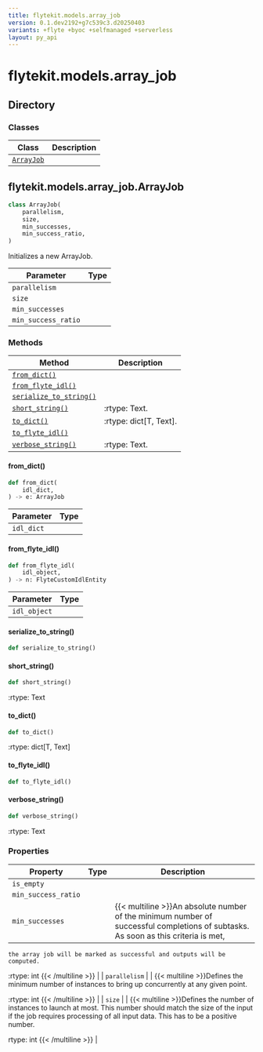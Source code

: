 ```yaml
---
title: flytekit.models.array_job
version: 0.1.dev2192+g7c539c3.d20250403
variants: +flyte +byoc +selfmanaged +serverless
layout: py_api
---
```


# flytekit.models.array_job

## Directory

### Classes

| Class | Description |
|-|-|
| [`ArrayJob`](.././flytekit.models.array_job#flytekitmodelsarray_jobarrayjob) |  |

## flytekit.models.array_job.ArrayJob

```python
class ArrayJob(
    parallelism,
    size,
    min_successes,
    min_success_ratio,
)
```
Initializes a new ArrayJob.


| Parameter | Type |
|-|-|
| `parallelism` |  |
| `size` |  |
| `min_successes` |  |
| `min_success_ratio` |  |

### Methods

| Method | Description |
|-|-|
| [`from_dict()`](#from_dict) |  |
| [`from_flyte_idl()`](#from_flyte_idl) |  |
| [`serialize_to_string()`](#serialize_to_string) |  |
| [`short_string()`](#short_string) | :rtype: Text. |
| [`to_dict()`](#to_dict) | :rtype: dict[T, Text]. |
| [`to_flyte_idl()`](#to_flyte_idl) |  |
| [`verbose_string()`](#verbose_string) | :rtype: Text. |


#### from_dict()

```python
def from_dict(
    idl_dict,
) -> e: ArrayJob
```
| Parameter | Type |
|-|-|
| `idl_dict` |  |

#### from_flyte_idl()

```python
def from_flyte_idl(
    idl_object,
) -> n: FlyteCustomIdlEntity
```
| Parameter | Type |
|-|-|
| `idl_object` |  |

#### serialize_to_string()

```python
def serialize_to_string()
```
#### short_string()

```python
def short_string()
```
:rtype: Text


#### to_dict()

```python
def to_dict()
```
:rtype: dict[T, Text]


#### to_flyte_idl()

```python
def to_flyte_idl()
```
#### verbose_string()

```python
def verbose_string()
```
:rtype: Text


### Properties

| Property | Type | Description |
|-|-|-|
| `is_empty` |  |  |
| `min_success_ratio` |  |  |
| `min_successes` |  | {{< multiline >}}An absolute number of the minimum number of successful completions of subtasks. As soon as this criteria is met,
    the array job will be marked as successful and outputs will be computed.

:rtype: int
{{< /multiline >}} |
| `parallelism` |  | {{< multiline >}}Defines the minimum number of instances to bring up concurrently at any given point.

:rtype: int
{{< /multiline >}} |
| `size` |  | {{< multiline >}}Defines the number of instances to launch at most. This number should match the size of the input if the job
requires processing of all input data. This has to be a positive number.

rtype: int
{{< /multiline >}} |

